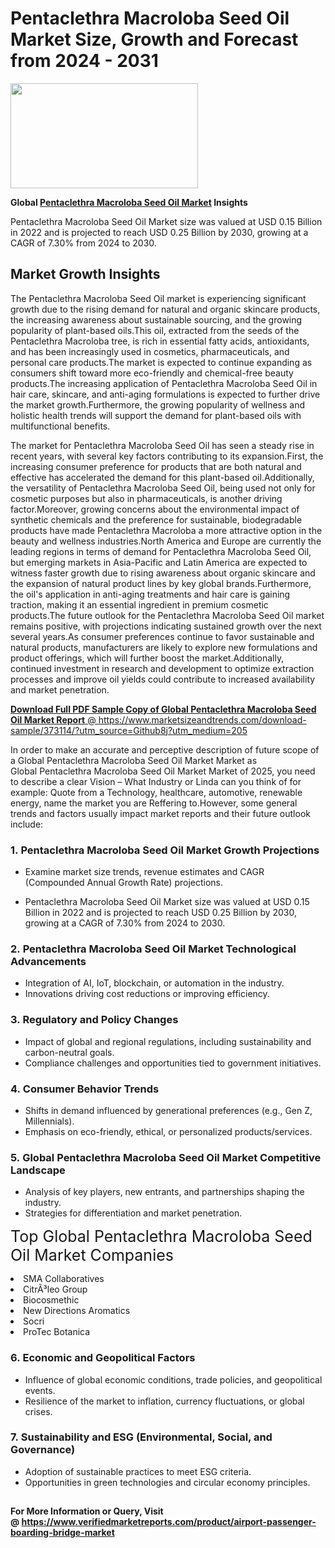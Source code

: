 <H1>Pentaclethra Macroloba Seed Oil Market Size, Growth and Forecast from 2024 - 2031</H1><img class="aligncenter size-medium wp-image-584254" src="https://thirdeyenews.in/wp-content/uploads/2024/09/Global-Market-Research-300x168.jpeg" alt="" width="300" height="168" /><p><strong>Global&nbsp;<a href="https://www.marketsizeandtrends.com/download-sample/373114/?utm_source=Github8j?utm_medium=205">Pentaclethra Macroloba Seed Oil Market</a> Insights</strong></p><p>Pentaclethra Macroloba Seed Oil Market size was valued at USD 0.15 Billion in 2022 and is projected to reach USD 0.25 Billion by 2030, growing at a CAGR of 7.30% from 2024 to 2030.</p><p><h2>Market Growth Insights</h2> <p>The Pentaclethra Macroloba Seed Oil market is experiencing significant growth due to the rising demand for natural and organic skincare products, the increasing awareness about sustainable sourcing, and the growing popularity of plant-based oils.This oil, extracted from the seeds of the Pentaclethra Macroloba tree, is rich in essential fatty acids, antioxidants, and has been increasingly used in cosmetics, pharmaceuticals, and personal care products.The market is expected to continue expanding as consumers shift toward more eco-friendly and chemical-free beauty products.The increasing application of Pentaclethra Macroloba Seed Oil in hair care, skincare, and anti-aging formulations is expected to further drive the market growth.Furthermore, the growing popularity of wellness and holistic health trends will support the demand for plant-based oils with multifunctional benefits.<a href="download-sample-link" target="_blank"></a></p> <p>The market for Pentaclethra Macroloba Seed Oil has seen a steady rise in recent years, with several key factors contributing to its expansion.First, the increasing consumer preference for products that are both natural and effective has accelerated the demand for this plant-based oil.Additionally, the versatility of Pentaclethra Macroloba Seed Oil, being used not only for cosmetic purposes but also in pharmaceuticals, is another driving factor.Moreover, growing concerns about the environmental impact of synthetic chemicals and the preference for sustainable, biodegradable products have made Pentaclethra Macroloba a more attractive option in the beauty and wellness industries.North America and Europe are currently the leading regions in terms of demand for Pentaclethra Macroloba Seed Oil, but emerging markets in Asia-Pacific and Latin America are expected to witness faster growth due to rising awareness about organic skincare and the expansion of natural product lines by key global brands.Furthermore, the oil's application in anti-aging treatments and hair care is gaining traction, making it an essential ingredient in premium cosmetic products.The future outlook for the Pentaclethra Macroloba Seed Oil market remains positive, with projections indicating sustained growth over the next several years.As consumer preferences continue to favor sustainable and natural products, manufacturers are likely to explore new formulations and product offerings, which will further boost the market.Additionally, continued investment in research and development to optimize extraction processes and improve oil yields could contribute to increased availability and market penetration.<a href="get-more-link" target="_blank"></p><p><span class=""><strong>Download Full PDF Sample Copy of Global Pentaclethra Macroloba Seed Oil Market Report</strong> @ <a href="https://www.marketsizeandtrends.com/download-sample/373114/?utm_source=Github8j?utm_medium=205" target="_blank">https://www.marketsizeandtrends.com/download-sample/373114/?utm_source=Github8j?utm_medium=205</a></span></p><p>In order to make an accurate and perceptive description of future scope of a Global&nbsp;Pentaclethra Macroloba Seed Oil Market Market as Global&nbsp;Pentaclethra Macroloba Seed Oil Market Market of 2025, you need to describe a clear Vision &ndash; What Industry or Linda can you think of for example: Quote from a Technology, healthcare, automotive, renewable energy, name the market you are Reffering to.However, some general trends and factors usually impact market reports and their future outlook include:</p><h3>1.&nbsp;<strong>Pentaclethra Macroloba Seed Oil Market Growth Projections</strong></h3><ul><li>Examine market size trends, revenue estimates and CAGR (Compounded Annual Growth Rate) projections.</li><li><p>Pentaclethra Macroloba Seed Oil Market size was valued at USD 0.15 Billion in 2022 and is projected to reach USD 0.25 Billion by 2030, growing at a CAGR of 7.30% from 2024 to 2030.</p></li></ul><h3>2.&nbsp;<strong>Pentaclethra Macroloba Seed Oil Market Technological Advancements</strong></h3><ul><li>Integration of AI, IoT, blockchain, or automation in the industry.</li><li>Innovations driving cost reductions or improving efficiency.</li></ul><h3>3.&nbsp;<strong>Regulatory and Policy Changes</strong></h3><ul><li>Impact of global and regional regulations, including sustainability and carbon-neutral goals.</li><li>Compliance challenges and opportunities tied to government initiatives.</li></ul><h3>4.&nbsp;<strong>Consumer Behavior Trends</strong></h3><ul><li>Shifts in demand influenced by generational preferences (e.g., Gen Z, Millennials).</li><li>Emphasis on eco-friendly, ethical, or personalized products/services.</li></ul><h3>5.&nbsp;<strong>Global Pentaclethra Macroloba Seed Oil Market Competitive Landscape</strong></h3><ul><li>Analysis of key players, new entrants, and partnerships shaping the industry.</li><li>Strategies for differentiation and market penetration.</li></ul><p data-pm-slice="1 1 []"><span style="color: inherit; font-family: inherit; font-size: 25px;">Top Global Pentaclethra Macroloba Seed Oil Market Companies</span></p><div class="" data-test-id=""><p><li>SMA Collaboratives</li><li> CitrÃ³leo Group</li><li> Biocosmethic</li><li> New Directions Aromatics</li><li> Socri</li><li> ProTec Botanica</li></p></div><h3>6.&nbsp;<strong>Economic and Geopolitical Factors</strong></h3><ul><li>Influence of global economic conditions, trade policies, and geopolitical events.</li><li>Resilience of the market to inflation, currency fluctuations, or global crises.</li></ul><h3>7.&nbsp;<strong>Sustainability and ESG (Environmental, Social, and Governance)</strong></h3><ul><li>Adoption of sustainable practices to meet ESG criteria.</li><li>Opportunities in green technologies and circular economy principles.</li></ul><h2><strong style="font-size: 14px;">For More Information or Query, Visit @&nbsp;</strong><a style="background-color: #ffffff; font-size: 14px;" href="https://www.marketsizeandtrends.com/report/pentaclethra-macroloba-seed-oil-market/" target="_blank">https://www.verifiedmarketreports.com/product/airport-passenger-boarding-bridge-market</a></h2>